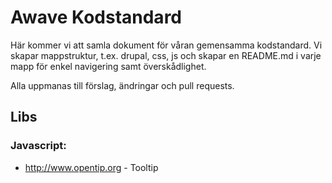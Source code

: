 # Awave Kodstandard

Här kommer vi att samla dokument för våran gemensamma kodstandard.
Vi skapar mappstruktur, t.ex. drupal, css, js och skapar en README.md i varje mapp för
enkel navigering samt överskådlighet.

Alla uppmanas till förslag, ändringar och pull requests.


## Libs
### Javascript:
* http://www.opentip.org - Tooltip
